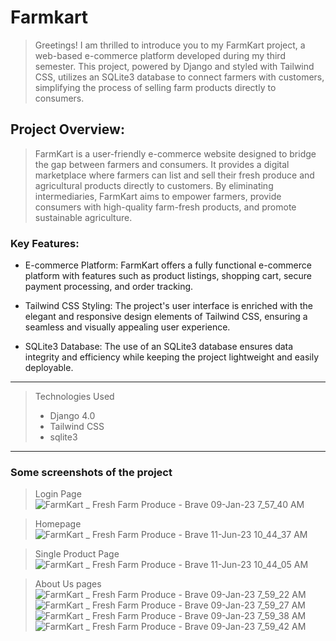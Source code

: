 # Farmkart
> Greetings! I am thrilled to introduce you to my FarmKart project, a web-based e-commerce platform developed during my third semester. This project, powered by Django and styled with Tailwind CSS, utilizes an SQLite3 database to connect farmers with customers, simplifying the process of selling farm products directly to consumers.

## Project Overview:
> FarmKart is a user-friendly e-commerce website designed to bridge the gap between farmers and consumers. It provides a digital marketplace where farmers can list and sell their fresh produce and agricultural products directly to customers. By eliminating intermediaries, FarmKart aims to empower farmers, provide consumers with high-quality farm-fresh products, and promote sustainable agriculture.

### Key Features:

- E-commerce Platform: FarmKart offers a fully functional e-commerce platform with features such as product listings, shopping cart, secure payment processing, and order tracking.

- Tailwind CSS Styling: The project's user interface is enriched with the elegant and responsive design elements of Tailwind CSS, ensuring a seamless and visually appealing user experience.

- SQLite3 Database: The use of an SQLite3 database ensures data integrity and efficiency while keeping the project lightweight and easily deployable.
-----------------------------------------------------------------------------------------------------------------------------
> Technologies Used
> - Django 4.0
> - Tailwind CSS
> - sqlite3 
-----------------------------------------------------------------------------------------------------------------------------

### Some screenshots of the project
> Login Page
![FarmKart _ Fresh Farm Produce - Brave 09-Jan-23 7_57_40 AM](https://github.com/Void-Monarch/Farmkart/assets/102967317/f173f842-b380-4f21-ac25-f9c8492d9be1)

> Homepage
![FarmKart _ Fresh Farm Produce - Brave 11-Jun-23 10_44_37 AM](https://github.com/Void-Monarch/Farmkart/assets/102967317/4d4a03c8-5733-449a-b522-9083ddc4b590)

> Single Product Page
![FarmKart _ Fresh Farm Produce - Brave 11-Jun-23 10_44_05 AM](https://github.com/Void-Monarch/Farmkart/assets/102967317/8b61b23c-c8d2-45f0-9fe2-3ef36f5f390c)

> About Us pages
![FarmKart _ Fresh Farm Produce - Brave 09-Jan-23 7_59_22 AM](https://github.com/Void-Monarch/Farmkart/assets/102967317/aaba2f62-d2c7-459e-a9e3-b8298ff3fc20)
![FarmKart _ Fresh Farm Produce - Brave 09-Jan-23 7_59_27 AM](https://github.com/Void-Monarch/Farmkart/assets/102967317/543b92c3-c687-4abe-a6ca-e73764079e03)
![FarmKart _ Fresh Farm Produce - Brave 09-Jan-23 7_59_38 AM](https://github.com/Void-Monarch/Farmkart/assets/102967317/37d18361-c034-4c14-b9bc-9510ab596812)
![FarmKart _ Fresh Farm Produce - Brave 09-Jan-23 7_59_42 AM](https://github.com/Void-Monarch/Farmkart/assets/102967317/c32a8aee-d4a1-463e-86ea-82473d4b2ea7)
